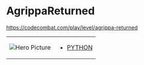 # AgrippaReturned 

https://codecombat.com/play/level/agrippa-returned
<table>
<tr>
<td>

![Hero Picture](hero.png?raw=true "Hero Picture")

</td>
<td>
<ul>
<li>

[PYTHON](AgrippaReturned.py)

</li>
</td>
</tr>
<table>
